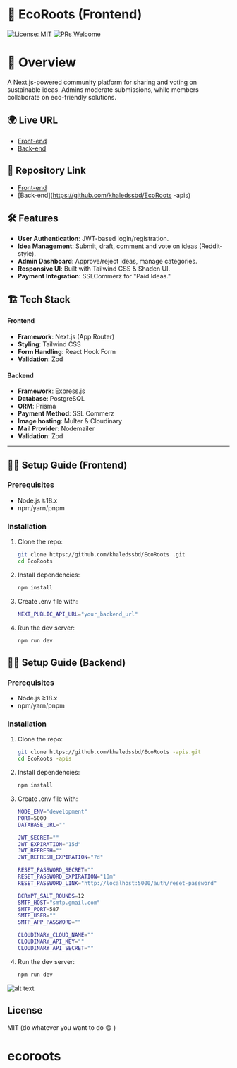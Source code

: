 # 🌱 EcoRoots  (Frontend)

[![License: MIT](https://img.shields.io/badge/License-MIT-green.svg)](LICENSE)
[![PRs Welcome](https://img.shields.io/badge/PRs-welcome-brightgreen.svg)](CONTRIBUTING.md)

# 📌 Overview

A Next.js-powered community platform for sharing and voting on sustainable
ideas. Admins moderate submissions, while members collaborate on eco-friendly
solutions.

## 🌍 Live URL

- [Front-end](https://think-greenly-one.vercel.app)
- [Back-end](https://think-greenly-serverside.vercel.app)

## 📂 Repository Link

- [Front-end](https://github.com/khaledssbd/EcoRoots )
- [Back-end](https://github.com/khaledssbd/EcoRoots -apis)

## 🛠️ Features

- **User Authentication**: JWT-based login/registration.
- **Idea Management**: Submit, draft, comment and vote on ideas (Reddit-style).
- **Admin Dashboard**: Approve/reject ideas, manage categories.
- **Responsive UI**: Built with Tailwind CSS & Shadcn UI.
- **Payment Integration**: SSLCommerz for "Paid Ideas."

## 🏗️ Tech Stack

#### Frontend

- **Framework**: Next.js (App Router)
- **Styling**: Tailwind CSS
- **Form Handling**: React Hook Form
- **Validation**: Zod

#### Backend

- **Framework**: Express.js
- **Database**: PostgreSQL
- **ORM**: Prisma
- **Payment Method**: SSL Commerz
- **Image hosting**: Multer & Cloudinary
- **Mail Provider**: Nodemailer
- **Validation**: Zod

---

## 🏃‍♂️ Setup Guide (Frontend)

### Prerequisites

- Node.js ≥18.x
- npm/yarn/pnpm

### Installation

1. Clone the repo:

   ```bash
   git clone https://github.com/khaledssbd/EcoRoots .git
   cd EcoRoots 

   ```

2. Install dependencies:

   ```bash
   npm install

   ```

3. Create .env file with:

   ```bash
   NEXT_PUBLIC_API_URL="your_backend_url"

   ```

4. Run the dev server:
   ```bash
   npm run dev
   ```

## 🏃‍♂️ Setup Guide (Backend)

### Prerequisites

- Node.js ≥18.x
- npm/yarn/pnpm

### Installation

1. Clone the repo:

   ```bash
   git clone https://github.com/khaledssbd/EcoRoots -apis.git
   cd EcoRoots -apis

   ```

2. Install dependencies:

   ```bash
   npm install

   ```

3. Create .env file with:

   ```bash
   NODE_ENV="development"
   PORT=5000
   DATABASE_URL=""

   JWT_SECRET=""
   JWT_EXPIRATION="15d"
   JWT_REFRESH=""
   JWT_REFRESH_EXPIRATION="7d"

   RESET_PASSWORD_SECRET=""
   RESET_PASSWORD_EXPIRATION="10m"
   RESET_PASSWORD_LINK="http://localhost:5000/auth/reset-password"

   BCRYPT_SALT_ROUNDS=12
   SMTP_HOST="smtp.gmail.com"
   SMTP_PORT=587
   SMTP_USER=""
   SMTP_APP_PASSWORD=""

   CLOUDINARY_CLOUD_NAME=""
   CLOUDINARY_API_KEY=""
   CLOUDINARY_API_SECRET=""

   ```

4. Run the dev server:
   ```bash
   npm run dev
   ```

![alt text](think-greenly-one.vercel.app_.png)

## License

MIT (do whatever you want to do :smile: )
# ecoroots
